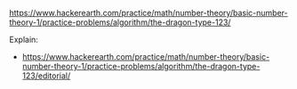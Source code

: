 https://www.hackerearth.com/practice/math/number-theory/basic-number-theory-1/practice-problems/algorithm/the-dragon-type-123/

Explain:

- https://www.hackerearth.com/practice/math/number-theory/basic-number-theory-1/practice-problems/algorithm/the-dragon-type-123/editorial/

